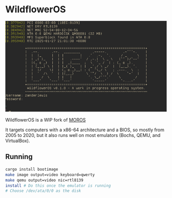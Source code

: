 # WildflowerOS

![screenshot](doc/images/wildflower.png)

WildflowerOS is a WIP fork of [MOROS](https://github.com/vinc/moros)

It targets computers with a x86-64 architecture and a BIOS, so mostly from 2005
to 2020, but it also runs well on most emulators (Bochs, QEMU, and VirtualBox).

## Running
```sh
cargo install bootimage
make image output=video keyboard=qwerty
make qemu output=video nic=rtl8139
install # Do this once the emulator is running
# Choose /dev/ata/0/0 as the disk
```
